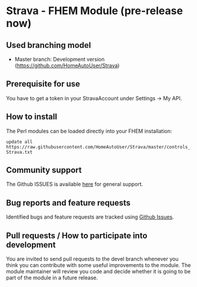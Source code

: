 # Strava - FHEM Module (pre-release now)

## Used branching model
* Master branch: Development version (https://github.com/HomeAutoUser/Strava)

## Prerequisite for use
You have to get a token in your StravaAccount under Settings -> My API.

## How to install
The Perl modules can be loaded directly into your FHEM installation:

```update all https://raw.githubusercontent.com/HomeAutoUser/Strava/master/controls_Strava.txt```

## Community support
The Github ISSUES is available [here](https://github.com/HomeAutoUser/Strava/issues) for general support.

## Bug reports and feature requests
Identified bugs and feature requests are tracked using [Github Issues](https://github.com/HomeAutoUser/Strava/issues).

## Pull requests / How to participate into development
You are invited to send pull requests to the devel branch whenever you think you can contribute with some useful improvements to the module. The module maintainer will review you code and decide whether it is going to be part of the module in a future release.
